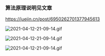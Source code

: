 ### 算法原理说明见文章

https://juejin.cn/post/6950262701377945613

![2021-04-12-21-09-14.gif](https://p1-juejin.byteimg.com/tos-cn-i-k3u1fbpfcp/9088f774a6574527a1f6bb4fefe9c118~tplv-k3u1fbpfcp-watermark.image)

![2021-04-12-21-09-14.gif](https://p3-juejin.byteimg.com/tos-cn-i-k3u1fbpfcp/216725235d204f969d52cad8d4bcbc4b~tplv-k3u1fbpfcp-zoom-1.image)

![2021-04-12-21-09-14.gif](https://p3-juejin.byteimg.com/tos-cn-i-k3u1fbpfcp/5c3058efd62c426fa3f7acf9d88fdec1~tplv-k3u1fbpfcp-zoom-1.image)